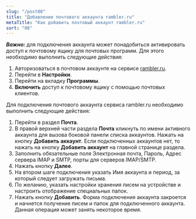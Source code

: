 ```yaml
---
slug: "/post08"
title: "Добавление почтового аккаунта rambler.ru"
metaTitle: "Как добавить почтовый аккаунт rambler.ru"
sort: "08"
---
```


***Важно:*** для подключения аккаунта может понадобиться активировать доступ к почтовому ящику для почтовых программ. Для этого необходимо выполнить следующие действия:

1. Авторизоваться в почтовом аккаунте на сервисе [rambler.ru](https://mail.rambler.ru/).
2. Перейти в **Настройки**.
3. Перейти на вкладку **Программы**.
4. **Включить** доступ к почтовому ящику с помощью почтовых клиентов.

Для подключения почтового аккаунта сервиса rambler.ru необходимо выполнить следующие действия:

1. Перейти в раздел **Почта**.
2. В правой верхней части раздела **Почта** кликнуть по имени активного аккаунта для вызова боковой панели списка аккаунтов. Нажать на кнопку **Добавить аккаунт**. Если подключенных аккаунтов нет, то нажать на кнопку **Добавить аккаунт** на главной странице раздела.
3. Заполнить обязательные поля Электронная почта, Пароль, Адрес сервера IMAP и SMTP, порты для серверов IMAP/SMTP.
4. Нажать кнопку **Далее**.
5. На втором шаге подключения указать Имя аккаунта и период, за который следует загружать письма.
6. По желанию, указать настройки хранения писем на устройстве и настроить отображение специальных папок.
7. Нажать кнопку **Добавить**. Форма подключения аккаунта закроется и начнется получение писем и папок для подключенного аккаунта. Данная операция может занять некоторое время.